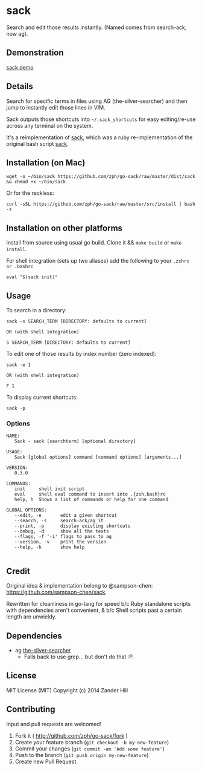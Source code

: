 # sack

Search and edit those results instantly. (Named comes from search-ack, now ag).

## Demonstration

  [sack demo](http://showterm.io/8f3421bae1d48c2109e1d#fast)

## Details

Search for specific terms in files using AG (the-silver-searcher) and then jump to instantly edit those lines in VIM.

Sack outputs those shortcuts into `~/.sack_shortcuts` for easy editing/re-use across any terminal on the system.

It's a reimplementation of [sack](https://github.com/zph/sack), which was a ruby re-implementation of the original bash script [sack](https://github.com/sampson-chen/sack).

## Installation (on Mac)

`wget -o ~/bin/sack https://github.com/zph/go-sack/raw/master/dist/sack && chmod +x ~/bin/sack`

Or for the reckless:

```
curl -sSL https://github.com/zph/go-sack/raw/master/src/install | bash -s
```

## Installation on other platforms

Install from source using usual go build. Clone it && `make build` or `make install`.

For shell integration (sets up two aliases) add the following to your `.zshrc or .bashrc`

```
eval "$(sack init)"
```

## Usage

To search in a directory:

    sack -s SEARCH_TERM [DIRECTORY: defaults to current]

    OR (with shell integration)

    S SEARCH_TERM [DIRECTORY: defaults to current]

To edit one of those results by index number (zero indexed):

    sack -e 1

    OR (with shell integration)

    F 1

To display current shortcuts:

    sack -p

### Options

```
NAME:
   Sack - sack [searchterm] [optional directory]

USAGE:
   Sack [global options] command [command options] [arguments...]

VERSION:
   0.3.0

COMMANDS:
   init		shell init script
   eval		shell eval command to insert into .{zsh,bash}rc
   help, h	Shows a list of commands or help for one command
   
GLOBAL OPTIONS:
   --edit, -e		edit a given shortcut
   --search, -s		search-ack/ag it
   --print, -p		display existing shortcuts
   --debug, -d		show all the texts
   --flags, -f '-i'	flags to pass to ag
   --version, -v	print the version
   --help, -h		show help
   

```

## Credit

  Original idea & implementation belong to @sampson-chen:
  https://github.com/sampson-chen/sack.

  Rewritten for cleanliness in go-lang for speed b/c Ruby standalone scripts with dependencies aren't convenient, & b/c Shell scripts past a certain length are unwieldy.

## Dependencies

  - ag [the-silver-searcher](https://github.com/ggreer/the_silver_searcher)
    - Falls back to use grep... but don't do that :P.

## License

MIT License (MIT)
Copyright (c) 2014 Zander Hill

## Contributing

  Input and pull requests are welcomed!

1. Fork it ( http://github.com/zph/go-sack/fork )
2. Create your feature branch (`git checkout -b my-new-feature`)
3. Commit your changes (`git commit -am 'Add some feature'`)
4. Push to the branch (`git push origin my-new-feature`)
5. Create new Pull Request
